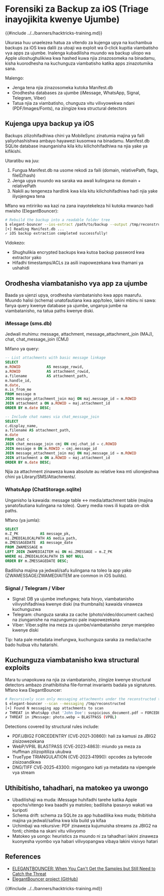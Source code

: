 # Forensiki za Backup za iOS (Triage inayojikita kwenye Ujumbe)

{{#include ../../banners/hacktricks-training.md}}

Ukurasa huu unaelezea hatua za vitendo za kujenga upya na kuchambua backups za iOS kwa dalili za utoaji wa exploit wa 0‑click kupitia viambatisho vya apps za ujumbe. Inalenga kubadilisha muundo wa backup uliopo wa Apple ulioshughulikiwa kwa hashed kuwa njia zinazosomeka na binadamu, kisha kuorodhesha na kuchunguza viambatisho katika apps zinazotumika sana.

Malengo:
- Jenga tena njia zinazosomeka kutoka Manifest.db
- Orodhesha databases za ujumbe (iMessage, WhatsApp, Signal, Telegram, Viber)
- Tatua njia za viambatisho, chunguza vitu vilivyowekwa ndani (PDF/Images/Fonts), na ziingize kwa structural detectors


## Kujenga upya backup ya iOS

Backups zilizohifadhiwa chini ya MobileSync zinatumia majina ya faili yaliyohashishwa ambayo hayawezi kusomwa na binadamu. Manifest.db SQLite database inaunganisha kila kitu kilichohifadhiwa na njia yake ya kifikishi.

Utaratibu wa juu:
1) Fungua Manifest.db na usome rekodi za faili (domain, relativePath, flags, fileID/hash)
2) Jenga upya muundo wa saraka wa awali kulingana na domain + relativePath
3) Nakili au tengeneza hardlink kwa kila kitu kilichohifadhiwa hadi njia yake iliyojengwa tena

Mfano wa mtiririko wa kazi na zana inayotekeleza hii kutoka mwanzo hadi mwisho (ElegantBouncer):
```bash
# Rebuild the backup into a readable folder tree
$ elegant-bouncer --ios-extract /path/to/backup --output /tmp/reconstructed
[+] Reading Manifest.db ...
✓ iOS backup extraction completed successfully!
```
Vidokezo:
- Shughulikia encrypted backups kwa kutoa backup password kwa extractor yako
- Hifadhi timestamps/ACLs za asili inapowezekana kwa thamani ya ushahidi


## Orodhesha viambatanisho vya app za ujumbe

Baada ya ujenzi upya, orodhesha viambatanisho kwa apps maarufu. Muundo halisi (schema) unatofautiana kwa app/toleo, lakini mbinu ni sawa: fanya query kwenye database ya ujumbe, unganya jumbe na viambatanisho, na tatua paths kwenye diski.

### iMessage (sms.db)
Jedwali muhimu: message, attachment, message_attachment_join (MAJ), chat, chat_message_join (CMJ)

Mifano ya query:
```sql
-- List attachments with basic message linkage
SELECT
m.ROWID            AS message_rowid,
a.ROWID            AS attachment_rowid,
a.filename         AS attachment_path,
m.handle_id,
m.date,
m.is_from_me
FROM message m
JOIN message_attachment_join maj ON maj.message_id = m.ROWID
JOIN attachment a ON a.ROWID = maj.attachment_id
ORDER BY m.date DESC;

-- Include chat names via chat_message_join
SELECT
c.display_name,
a.filename AS attachment_path,
m.date
FROM chat c
JOIN chat_message_join cmj ON cmj.chat_id = c.ROWID
JOIN message m ON m.ROWID = cmj.message_id
JOIN message_attachment_join maj ON maj.message_id = m.ROWID
JOIN attachment a ON a.ROWID = maj.attachment_id
ORDER BY m.date DESC;
```
Njia za attachment zinaweza kuwa absolute au relative kwa mti uliorejeshwa chini ya Library/SMS/Attachments/.

### WhatsApp (ChatStorage.sqlite)
Unganisho la kawaida: message table ↔ media/attachment table (majina yanatofautiana kulingana na toleo). Query media rows ili kupata on-disk paths.

Mfano (ya jumla):
```sql
SELECT
m.Z_PK          AS message_pk,
mi.ZMEDIALOCALPATH AS media_path,
m.ZMESSAGEDATE  AS message_date
FROM ZWAMESSAGE m
LEFT JOIN ZWAMEDIAITEM mi ON mi.ZMESSAGE = m.Z_PK
WHERE mi.ZMEDIALOCALPATH IS NOT NULL
ORDER BY m.ZMESSAGEDATE DESC;
```
Badilisha majina ya jedwali/safu kulingana na toleo la app yako (ZWAMESSAGE/ZWAMEDIAITEM are common in iOS builds).

### Signal / Telegram / Viber
- Signal: DB ya ujumbe imefungwa; hata hivyo, viambatanisho vilivyohifadhiwa kwenye diski (na thumbnails) kawaida vinaweza kuchunguzwa
- Telegram: chunguza saraka za cache (photo/video/document caches) na ziunganishe na mazungumzo pale inapowezekana
- Viber: Viber.sqlite ina meza za ujumbe/viambatanisho zenye marejeleo kwenye diski

Tip: hata pale metadata imefungwa, kuchunguza saraka za media/cache bado huibua vitu hatarishi.


## Kuchunguza viambatanisho kwa structural exploits

Mara tu unapokuwa na njia za viambatanisho, ziingize kwenye structural detectors ambazo zinathibitisha file‑format invariants badala ya signatures. Mfano kwa ElegantBouncer:
```bash
# Recursively scan only messaging attachments under the reconstructed tree
$ elegant-bouncer --scan --messaging /tmp/reconstructed
[+] Found N messaging app attachments to scan
✗ THREAT in WhatsApp chat 'John Doe': suspicious_document.pdf → FORCEDENTRY (JBIG2)
✗ THREAT in iMessage: photo.webp → BLASTPASS (VP8L)
```
Detections covered by structural rules include:
- PDF/JBIG2 FORCEDENTRY (CVE‑2021‑30860): hali za kamusi za JBIG2 zisizowezekana
- WebP/VP8L BLASTPASS (CVE‑2023‑4863): miundo ya meza za Huffman zilizopitiliza ukubwa
- TrueType TRIANGULATION (CVE‑2023‑41990): opcodes za bytecode zisizoandikwa
- DNG/TIFF CVE‑2025‑43300: migongano kati ya metadata na vipengele vya stream


## Uthibitisho, tahadhari, na matokeo ya uwongo

- Ubadilishaji wa muda: iMessage huhifadhi tarehe katika Apple epochs/vitengo kwa baadhi ya matoleo; badilisha ipasavyo wakati wa kuripoti
- Schema drift: schema za SQLite za app hubadilika kwa muda; thibitisha majina ya jedwali/safina kwa kila build ya kifaa
- Uchimbaji wa rekursive: PDF zinaweza kujumuisha streams za JBIG2 na fonti; chimba na skani vitu vilivyomo
- Matokeo ya uongo: heuristics za muundo ni za tahadhari lakini zinaweza kuonyesha vyombo vya habari vilivyopangwa vibaya lakini visivyo hatari


## References

- [ELEGANTBOUNCER: When You Can't Get the Samples but Still Need to Catch the Threat](https://www.msuiche.com/posts/elegantbouncer-when-you-cant-get-the-samples-but-still-need-to-catch-the-threat/)
- [ElegantBouncer project (GitHub)](https://github.com/msuiche/elegant-bouncer)

{{#include ../../banners/hacktricks-training.md}}
